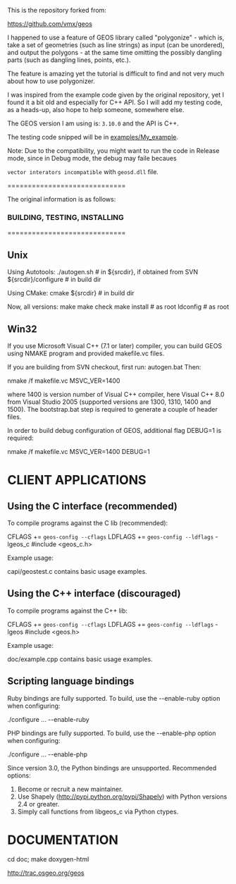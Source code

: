 This is the repository forked from:

https://github.com/vmx/geos

I happened to use a feature of GEOS library called "polygonize" - which is, take a set of geometries (such as line strings) as input (can be unordered), and output the polygons - at the same
time omitting the possibly dangling parts (such as dangling lines, points, etc.).

The feature is amazing yet the tutorial is difficult to find and not very much about how to use polygonizer.

I was inspired from the example code given by the original repository, yet I found it a bit old and especially for C++ API. So I will add my testing code, as a heads-up, also 
hope to help someone, somewhere else.

The GEOS version I am using is: `3.10.0` and the API is C++.

The testing code snipped will be in [examples/My_example](https://github.com/zfengyan/geos/tree/master/examples/My_example).

Note: Due to the compatibility, you might want to run the code in Release mode, since in Debug mode, the debug may faile becaues

`vector interators incompatible` with `geosd.dll` file.

=============================

The original information is as follows:

### BUILDING, TESTING, INSTALLING
=============================

Unix
----

Using Autotools:
  ./autogen.sh  # in ${srcdir}, if obtained from SVN
  ${srcdir}/configure # in build dir

Using CMake:
  cmake ${srcdir} # in build dir

Now, all versions:
  make
  make check
  make install # as root
  ldconfig # as root

Win32
-----

If you use Microsoft Visual C++ (7.1 or later) compiler, you can build 
GEOS using NMAKE program and provided makefile.vc files.

If you are building from SVN checkout, first run: autogen.bat
Then:

  nmake /f makefile.vc MSVC_VER=1400

where 1400 is version number of Visual C++ compiler, here Visual C++ 8.0 
from Visual Studio 2005 (supported versions are 1300, 1310, 1400 and 1500). 
The bootstrap.bat step is required to generate a couple of header files.

In order to build debug configuration of GEOS, additional flag DEBUG=1 
is required:

  nmake /f makefile.vc MSVC_VER=1400 DEBUG=1


CLIENT APPLICATIONS
===================

Using the C interface (recommended)
-----------------------------------

To compile programs against the C lib (recommended):

  CFLAGS += `geos-config --cflags`
  LDFLAGS += `geos-config --ldflags` -lgeos_c
  #include <geos_c.h>

Example usage:

  capi/geostest.c contains basic usage examples.

Using the C++ interface (discouraged)
-------------------------------------

To compile programs against the C++ lib:

  CFLAGS += `geos-config --cflags`
  LDFLAGS += `geos-config --ldflags` -lgeos
  #include <geos.h>

Example usage:

  doc/example.cpp contains basic usage examples.

Scripting language bindings
---------------------------

Ruby bindings are fully supported. To build, use the --enable-ruby option
when configuring:

  ./configure ... --enable-ruby

PHP bindings are fully supported. To build, use the --enable-php option
when configuring:

  ./configure ... --enable-php
    
Since version 3.0, the Python bindings are unsupported. Recommended options:

 1. Become or recruit a new maintainer.
 2. Use Shapely (http://pypi.python.org/pypi/Shapely) with Python
    versions 2.4 or greater.
 3. Simply call functions from libgeos_c via Python ctypes.

DOCUMENTATION
=============

  cd doc; make doxygen-html

  http://trac.osgeo.org/geos
